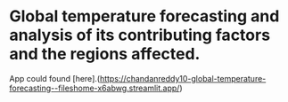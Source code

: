# Global temperature forecasting and analysis of its contributing factors and the regions affected.
App could found [here].(https://chandanreddy10-global-temperature-forecasting--fileshome-x6abwg.streamlit.app/)
